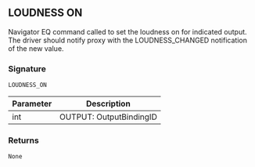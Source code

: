 ## LOUDNESS ON

Navigator EQ command called to set the loudness on for indicated output. The driver should notify proxy with the LOUDNESS\_CHANGED notification of the new value.


### Signature

`LOUDNESS_ON`


| Parameter | Description |
| --- | --- |
| int | OUTPUT: OutputBindingID |


### Returns

`None`
